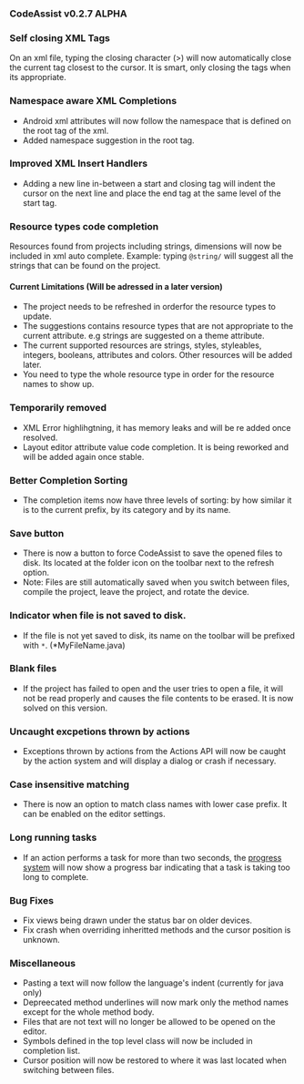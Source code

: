 ### CodeAssist v0.2.7 ALPHA

### Self closing XML Tags
On an xml file, typing the closing character (>) will now automatically close the current tag closest to the cursor. It is smart, only closing the tags when 
its appropriate.

### Namespace aware XML Completions
- Android xml attributes will now follow the namespace that is defined on the root tag of the xml.
- Added namespace suggestion in the root tag.

### Improved XML Insert Handlers
- Adding a new line in-between a start and closing tag will indent the cursor on the next line and place the end tag at the same level of the start tag.

### Resource types code completion
Resources found from projects including strings, dimensions will now be included in xml auto complete.
Example: 
typing `@string/` will suggest all the strings that can be found on the project.

#### Current Limitations (Will be adressed in a later version)
- The project needs to be refreshed in orderfor the resource types to update.
- The suggestions contains resource types that are not appropriate to the current attribute. e.g strings are suggested on a theme attribute.
- The current supported resources are strings, styles, styleables, integers, booleans, attributes and colors. Other resources will be added later.
- You need to type the whole resource type in order for the resource names to show up.

### Temporarily removed
- XML Error highlihgtning, it has memory leaks and will be re added once resolved.
- Layout editor attribute value code completion. It is being reworked and will be added again once stable.

### Better Completion Sorting
- The completion items now have three levels of sorting: by how similar it is to the current prefix, by its category and by its name.

### Save button
- There is now a button to force CodeAssist to save the opened files to disk. Its located at the folder icon on the toolbar next to the refresh option.
- Note: Files are still automatically saved when you switch between files, compile the project, leave the project, and rotate the device.

### Indicator when file is not saved to disk.
- If the file is not yet saved to disk, its name on the toolbar will be prefixed with `*`. (\*MyFileName.java)

### Blank files
- If the project has failed to open and the user tries to open a file, it will not be read properly and causes the file contents to be erased. It is now solved on this version.

### Uncaught excpetions thrown by actions
- Exceptions thrown by actions from the Actions API will now be caught by the action system and will display a dialog or crash if necessary.

### Case insensitive matching
- There is now an option to match class names with lower case prefix. It can be enabled on the editor settings.

### Long running tasks
- If an action performs a task for more than two seconds, the [progress system](https://github.com/tyron12233/CodeAssist/blob/44b91e51a200ccc29e8097960e04a92bab8d998a/completion-api/src/main/java/com/tyron/completion/progress/ProgressManager.java#L81) will now show a progress bar indicating that a task is taking too long to complete.

### Bug Fixes
- Fix views being drawn under the status bar on older devices.
- Fix crash when overriding inheritted methods and the cursor position is unknown.

### Miscellaneous 
- Pasting a text will now follow the language's indent (currently for java only)
- Depreecated method underlines will now mark only the method names except for the whole method body.
- Files that are not text will no longer be allowed to be opened on the editor.
- Symbols defined in the top level class will now be included in completion list.
- Cursor position will now be restored to where it was last located when switching between files.
